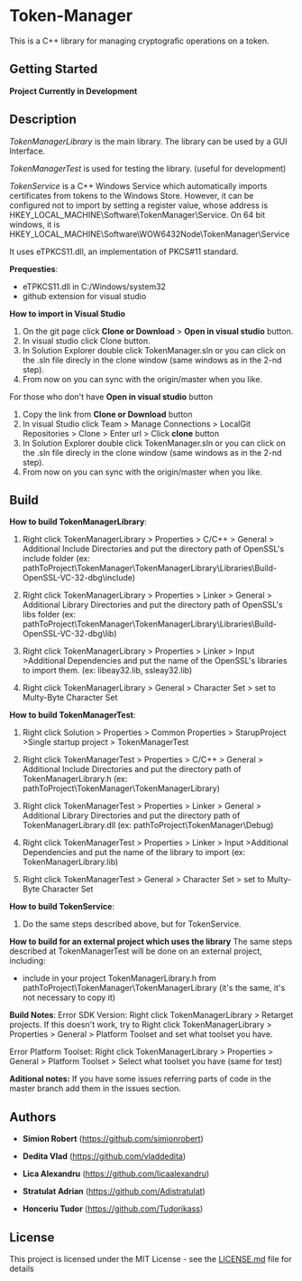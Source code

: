 # Token-Manager
This is a C++ library for managing cryptografic operations on a token. 

## Getting Started

**Project Currently in Development**

## Description

*TokenManagerLibrary* is the main library. The library can be used by a GUI Interface.

*TokenManagerTest* is used for testing the library. (useful for development)

*TokenService* is a C++ Windows Service which automatically imports certificates from tokens to the Windows Store. However, it can be configured not to import by setting a register value, whose address is HKEY_LOCAL_MACHINE\Software\TokenManager\Service. On 64 bit windows, it is HKEY_LOCAL_MACHINE\Software\WOW6432Node\TokenManager\Service

It uses eTPKCS11.dll, an implementation of PKCS#11 standard.

**Prequesties**:
- eTPKCS11.dll in C:/Windows/system32
- github extension for visual studio

**How to import in Visual Studio**
1. On the git page click **Clone or Download** > **Open in visual studio** button.
2. In visual studio click Clone button. 
3. In Solution Explorer double click TokenManager.sln or you can click on the .sln file direcly in the clone window (same windows as in the 2-nd step).
4. From now on you can sync with the origin/master when you like.

For those who don't have **Open in visual studio** button
1. Copy the link from  **Clone or Download** button
2. In visual Studio click Team > Manage Connections > LocalGit Repositories > Clone > Enter url > Click **clone** button
3. In Solution Explorer double click TokenManager.sln or you can click on the .sln file direcly in the clone window (same windows as in the 2-nd step).
4. From now on you can sync with the origin/master when you like.

## Build
**How to build TokenManagerLibrary**:
1. Right click TokenManagerLibrary > Properties > C/C++ > General > Additional Include Directories and put the directory path of OpenSSL's include folder (ex: pathToProject\TokenManager\TokenManagerLibrary\Libraries\Build-OpenSSL-VC-32-dbg\include)

3. Right click TokenManagerLibrary > Properties > Linker > General > Additional Library Directories and put the directory path of OpenSSL's libs folder (ex: pathToProject\TokenManager\TokenManagerLibrary\Libraries\Build-OpenSSL-VC-32-dbg\lib)

4. Right click TokenManagerLibrary > Properties > Linker > Input >Additional Dependencies and put the name of the OpenSSL's libraries to import them. (ex: libeay32.lib, ssleay32.lib)

5. Right click TokenManagerLibrary > General > Character Set > set to Multy-Byte Character Set

**How to build TokenManagerTest**:
1. Right click Solution > Properties > Common Properties > StarupProject >Single startup project > TokenManagerTest

2. Right click TokenManagerTest > Properties > C/C++ > General > Additional Include Directories and put the directory path of TokenManagerLibrary.h (ex: pathToProject\TokenManager\TokenManagerLibrary)

3. Right click TokenManagerTest > Properties > Linker > General > Additional Library Directories and put the directory path of TokenManagerLibrary.dll (ex: pathToProject\TokenManager\Debug)

4. Right click TokenManagerTest > Properties > Linker > Input >Additional Dependencies and put the name of the library to import 
(ex: TokenManagerLibrary.lib)

5. Right click TokenManagerTest > General > Character Set > set to Multy-Byte Character Set

**How to build TokenService**:
1. Do the same steps described above, but for TokenService.

**How to build for an external project which uses the library**
The same steps described at TokenManagerTest will be done on an external project, including:
- include in your project TokenManagerLibrary.h from pathToProject\TokenManager\TokenManagerLibrary (it's the same, it's not necessary to copy it)

**Build Notes**:
Error SDK Version: Right click TokenManagerLibrary > Retarget projects. 
If this doesn't work, try to  Right click TokenManagerLibrary > Properties > General > Platform Toolset and set what toolset you have.


Error Platform Toolset: Right click TokenManagerLibrary > Properties > General > Platform Toolset > Select what toolset you have (same for test)

**Aditional notes:**
If you have some issues referring parts of code in the master branch add them in the issues section.

## Authors

* **Simion Robert** (https://github.com/simionrobert)
* **Dedita Vlad** (https://github.com/vladdedita)
* **Lica Alexandru** (https://github.com/licaalexandru)
* **Stratulat Adrian** (https://github.com/Adistratulat)

* **Honceriu Tudor** (https://github.com/Tudorikass)

## License

This project is licensed under the MIT License - see the [LICENSE.md](LICENSE.md) file for details
